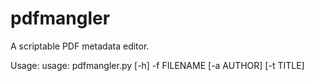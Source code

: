 pdfmangler
==========

A scriptable PDF metadata editor.

Usage:
  usage: pdfmangler.py [-h] -f FILENAME [-a AUTHOR] [-t TITLE]
